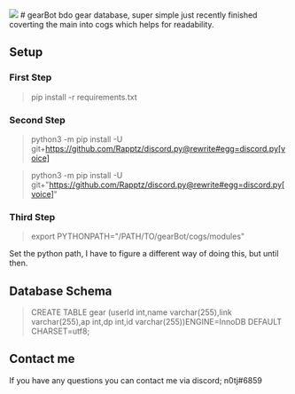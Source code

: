 <a href="https://github.com/n0tj/gearBot/pulse" alt="Activity">
        <img src="https://img.shields.io/github/commit-activity/m/n0tj/gearBot.svg" /></a>
# gearBot
bdo gear database, super simple just recently finished coverting the main into cogs which helps for readability.


## Setup
### First Step
> pip install -r requirements.txt

### Second Step
> python3 -m pip install -U git+https://github.com/Rapptz/discord.py@rewrite#egg=discord.py[voice]


> python3 -m pip install -U git+"https://github.com/Rapptz/discord.py@rewrite#egg=discord.py[voice]"

### Third Step
> export PYTHONPATH="/PATH/TO/gearBot/cogs/modules"

Set the python path, I have to figure a different way of doing this, but until then.



## Database Schema
> CREATE TABLE gear (userId int,name varchar(255),link varchar(255),ap int,dp int,id varchar(255))ENGINE=InnoDB DEFAULT CHARSET=utf8;


## Contact me
If you have any questions you can contact me via discord; n0tj#6859 

